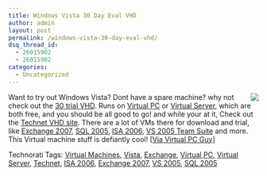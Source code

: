 ```yaml
---
title: Windows Vista 30 Day Eval VHD
author: admin
layout: post
permalink: /windows-vista-30-day-eval-vhd/
dsq_thread_id:
  - 26015902
  - 26015902
categories:
  - Uncategorized
---
```

<img src="http://images.lotas-smartman.net/image.ashx?id=fbfc1db1-4d47-478b-8eb0-83dd0e1a2389" align="right" /> Want to try out Windows Vista? Dont have a spare machine? why not check out the [30 trial VHD][1]. Runs on [Virtual PC][2] or [Virtual Server][3], which are both free, and you should be all good to go! and while your at it, Check out the [Technet VHD site][4]. There are a lot&nbsp;of VMs there for download and trial, like [Exchange 2007][5], [SQL 2005][6], [ISA 2006][7], [VS 2005 Team Suite][8]&nbsp;and more. This Virtual machine stuff is defiantly cool! [[Via Virtual PC Guy][9]]</p> 

<div class="wlWriterSmartContent" id="0767317B-992E-4b12-91E0-4F059A8CECA8:7170ee5d-09a0-4a3c-b934-2613b24d4161" style="padding-right:0px;display:inline;padding-left:0px;padding-bottom:0px;margin:0px;padding-top:0px;">
  Technorati Tags: <a href="http://technorati.com/tags/Virtual%20Machines" rel="tag">Virtual Machines</a>, <a href="http://technorati.com/tags/Vista" rel="tag">Vista</a>, <a href="http://technorati.com/tags/Exchange" rel="tag">Exchange</a>, <a href="http://technorati.com/tags/Virtual%20PC" rel="tag">Virtual PC</a>, <a href="http://technorati.com/tags/Virtual%20Server" rel="tag">Virtual Server</a>, <a href="http://technorati.com/tags/Technet" rel="tag">Technet</a>, <a href="http://technorati.com/tags/ISA%202006" rel="tag">ISA 2006</a>, <a href="http://technorati.com/tags/Exchange%202007" rel="tag">Exchange 2007</a>, <a href="http://technorati.com/tags/VS%202005" rel="tag">VS 2005</a>, <a href="http://technorati.com/tags/SQL%202005" rel="tag">SQL 2005</a>
</div></p>

 [1]: http://www.microsoft.com/downloads/details.aspx?FamilyID=c2c27337-d4d1-4b9b-926d-86493c7da1aa&DisplayLang=en
 [2]: http://www.microsoft.com/windows/products/winfamily/virtualpc/default.mspx
 [3]: http://www.microsoft.com/windowsserversystem/virtualserver/default.mspx
 [4]: http://www.microsoft.com/technet/try/vhd/default.mspx
 [5]: http://www.microsoft.com/downloads/details.aspx?FamilyID=692a6e3c-81c9-4d8a-93fa-266d651735dc&DisplayLang=en
 [6]: http://www.microsoft.com/downloads/details.aspx?FamilyID=7b243252-acb7-451b-822b-df639443aeaf&DisplayLang=en
 [7]: http://www.microsoft.com/downloads/details.aspx?FamilyID=234c9dda-5452-4946-9e2f-d4b64082814e&DisplayLang=en
 [8]: http://www.microsoft.com/downloads/details.aspx?FamilyID=ffd86643-7c31-42a2-91d8-7d160449b368&DisplayLang=en
 [9]: http://blogs.msdn.com/virtual_pc_guy/archive/2007/06/06/windows-vista-trial-virtual-hard-disk.aspx